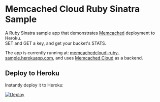 # Memcached Cloud Ruby Sinatra Sample

A Ruby Sinatra sample app that demonstrates [Memcached](http://memcached.org/) deployment to Heroku.<br />
SET and GET a key, and get your bucket's STATS.

The app is currently running at: [memcachedcloud-ruby-sample.herokuapp.com](http://memcachedcloud-ruby-sample.herokuapp.com), and uses [Memcached Cloud](https://addons.heroku.com/memcachedcloud) as a backend.

## Deploy to Heroku

Instantly deploy it to Heroku:

[![Deploy](https://www.herokucdn.com/deploy/button.png)](https://heroku.com/deploy?template=https://github.com/RedisLabs/memcachedcloud-ruby-sinatra-sample)
